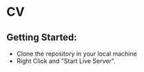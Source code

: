 # CV
## Getting Started:
- Clone the repository in your local machine
- Right Click and "Start Live Server".
